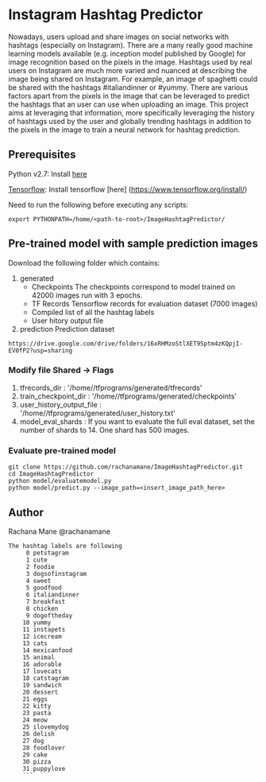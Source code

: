 # Instagram Hashtag Predictor
Nowadays, users upload and share images on social networks with hashtags (especially on
Instagram). There are a many really good machine learning models available (e.g. inception
model published by Google) for image recognition based on the pixels in the image. Hashtags
used by real users on Instagram are much more varied and nuanced at describing the image
being shared on Instagram. For example, an image of spaghetti could be shared with the
hashtags #italiandinner or #yummy. There are various factors apart from the pixels in the
image that can be leveraged to predict the hashtags that an user can use when uploading
an image. This project aims at leveraging that information, more specifically leveraging the
history of hashtags used by the user and globally trending hashtags in addition to the pixels
in the image to train a neural network for hashtag prediction.

## Prerequisites

Python v2.7: Install [here](https://www.python.org/downloads/release/python-2715/)

[Tensorflow](https://www.tensorflow.org/): Install tensorflow [here] (https://www.tensorflow.org/install/) 


Need to run the following before executing any scripts:
```
export PYTHONPATH=/home/<path-to-root>/ImageHashtagPredictor/
```

## Pre-trained model with sample prediction images
Download the following folder which contains:
1. generated
    - Checkpoints
        The checkpoints correspond to model trained on 42000 images run with 3 epochs.
    - TF Records
        Tensorflow records for evaluation dataset (7000 images)
    - Compiled list of all the hashtag labels
    - User hitory output file
2. prediction
    Prediction dataset

```
https://drive.google.com/drive/folders/16xRHMzoStlXET9Sptm4zKQpjI-EV0fP2?usp=sharing
```

### Modify file Shared -> Flags 
1. tfrecords_dir : '/home/<path-to-root>/tfprograms/generated/tfrecords'
2. train_checkpoint_dir : '/home/<path-to-root>/tfprograms/generated/checkpoints'
3. user_history_output_file : '/home/<path-to-root>/tfprograms/generated/user_history.txt'
3. model_eval_shards : If you want to evaluate the full eval dataset, set the number of shards to 14. 
   One shard has 500 images.
   
### Evaluate pre-trained model 

```
git clone https://github.com/rachanamane/ImageHashtagPredictor.git
cd ImageHashtagPredictor
python model/evaluatemodel.py
python model/predict.py --image_path=<insert_image_path_here>
```

## Author
Rachana Mane @rachanamane   
```
The hashtag labels are following
     0 petstagram
     1 cute
     2 foodie
     3 dogsofinstagram
     4 sweet
     5 goodfood
     6 italiandinner
     7 breakfast
     8 chicken
     9 dogoftheday
    10 yummy
    11 instapets
    12 icecream
    13 cats
    14 mexicanfood
    15 animal
    16 adorable
    17 lovecats
    18 catstagram
    19 sandwich
    20 dessert
    21 eggs
    22 kitty
    23 pasta
    24 meow
    25 ilovemydog
    26 delish
    27 dog
    28 foodlover
    29 cake
    30 pizza
    31 puppylove
    ```
